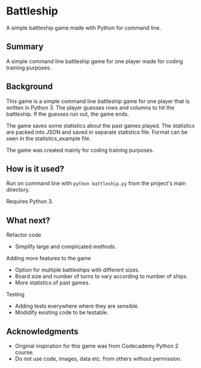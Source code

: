# Battleship

A simple battleship game made with Python for command line.

## Summary

A simple command line battleship game for one player made for coding training purposes.

## Background

This game is a simple command line battleship game for one player that is written in Python 3. The player guesses rows and columns to hit the battleship. If the guesses run out, the game ends.

The game saves some statistics about the past games played. The statistics are packed into JSON and saved in separate statistics file. Format can be seen in the statistics_example file.

The game was created mainly for coding training purposes.

## How is it used?

Run on command line with ``python battleship.py`` from the project's main directory.

Requires Python 3.

## What next?

Refactor code
* Simplify large and complicated methods.

Adding more features to the game
* Option for multiple battleships with different sizes.
* Board size and number of turns to vary according to number of ships.
* More statistics of past games.

Testing
* Adding tests everywhere where they are sensible.
* Modidify existing code to be testable.

## Acknowledgments

* Original inspiration for this game was from Codecademy Python 2 course.
* Do not use code, images, data etc. from others without permission.
